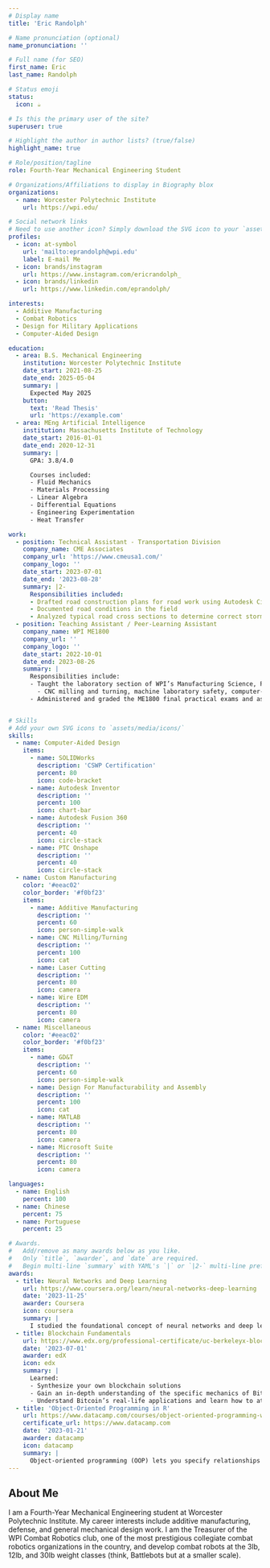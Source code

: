 ```yaml
---
# Display name
title: 'Eric Randolph'

# Name pronunciation (optional)
name_pronunciation: ''

# Full name (for SEO)
first_name: Eric
last_name: Randolph

# Status emoji
status:
  icon: ☕️

# Is this the primary user of the site?
superuser: true

# Highlight the author in author lists? (true/false)
highlight_name: true

# Role/position/tagline
role: Fourth-Year Mechanical Engineering Student

# Organizations/Affiliations to display in Biography blox
organizations:
  - name: Worcester Polytechnic Institute
    url: https://wpi.edu/

# Social network links
# Need to use another icon? Simply download the SVG icon to your `assets/media/icons/` folder.
profiles:
  - icon: at-symbol
    url: 'mailto:eprandolph@wpi.edu'
    label: E-mail Me
  - icon: brands/instagram
    url: https://www.instagram.com/ericrandolph_
  - icon: brands/linkedin
    url: https://www.linkedin.com/eprandolph/

interests:
  - Additive Manufacturing
  - Combat Robotics
  - Design for Military Applications
  - Computer-Aided Design

education:
  - area: B.S. Mechanical Engineering
    institution: Worcester Polytechnic Institute
    date_start: 2021-08-25
    date_end: 2025-05-04
    summary: |
      Expected May 2025
    button:
      text: 'Read Thesis'
      url: 'https://example.com'
  - area: MEng Artificial Intelligence
    institution: Massachusetts Institute of Technology
    date_start: 2016-01-01
    date_end: 2020-12-31
    summary: |
      GPA: 3.8/4.0

      Courses included:
      - Fluid Mechanics
      - Materials Processing
      - Linear Algebra
      - Differential Equations
      - Engineering Experimentation
      - Heat Transfer

work:
  - position: Technical Assistant - Transportation Division
    company_name: CME Associates
    company_url: 'https://www.cmeusa1.com/'
    company_logo: ''
    date_start: 2023-07-01
    date_end: '2023-08-28'
    summary: |2-
      Responsibilities included:
      - Drafted road construction plans for road work using Autodesk Civil 3D
      - Documented road conditions in the field
      - Analyzed typical road cross sections to determine correct storm drainage and placement of swales
  - position: Teaching Assistant / Peer-Learning Assistant
    company_name: WPI ME1800 
    company_url: ''
    company_logo: ''
    date_start: 2022-10-01
    date_end: 2023-08-26
    summary: |
      Responsibilities include:
      - Taught the laboratory section of WPI’s Manufacturing Science, Prototyping, and Computer-Controlled Machining course
        - CNC milling and turning, machine laboratory safety, computer-aided manufacturing
      - Administered and graded the ME1800 final practical exams and assignments


# Skills
# Add your own SVG icons to `assets/media/icons/`
skills:
  - name: Computer-Aided Design
    items:
      - name: SOLIDWorks
        description: 'CSWP Certification'
        percent: 80
        icon: code-bracket
      - name: Autodesk Inventor
        description: ''
        percent: 100
        icon: chart-bar
      - name: Autodesk Fusion 360
        description: ''
        percent: 40
        icon: circle-stack
      - name: PTC Onshape
        description: ''
        percent: 40
        icon: circle-stack  
  - name: Custom Manufacturing
    color: '#eeac02'
    color_border: '#f0bf23'
    items:
      - name: Additive Manufacturing
        description: ''
        percent: 60
        icon: person-simple-walk
      - name: CNC Milling/Turning
        description: ''
        percent: 100
        icon: cat
      - name: Laser Cutting
        description: ''
        percent: 80
        icon: camera
      - name: Wire EDM
        description: ''
        percent: 80
        icon: camera  
  - name: Miscellaneous
    color: '#eeac02'
    color_border: '#f0bf23'
    items:
      - name: GD&T
        description: ''
        percent: 60
        icon: person-simple-walk
      - name: Design For Manufacturability and Assembly
        description: ''
        percent: 100
        icon: cat
      - name: MATLAB
        description: ''
        percent: 80
        icon: camera
      - name: Microsoft Suite
        description: ''
        percent: 80
        icon: camera  

languages:
  - name: English
    percent: 100
  - name: Chinese
    percent: 75
  - name: Portuguese
    percent: 25

# Awards.
#   Add/remove as many awards below as you like.
#   Only `title`, `awarder`, and `date` are required.
#   Begin multi-line `summary` with YAML's `|` or `|2-` multi-line prefix and indent 2 spaces below.
awards:
  - title: Neural Networks and Deep Learning
    url: https://www.coursera.org/learn/neural-networks-deep-learning
    date: '2023-11-25'
    awarder: Coursera
    icon: coursera
    summary: |
      I studied the foundational concept of neural networks and deep learning. By the end, I was familiar with the significant technological trends driving the rise of deep learning; build, train, and apply fully connected deep neural networks; implement efficient (vectorized) neural networks; identify key parameters in a neural network’s architecture; and apply deep learning to your own applications.
  - title: Blockchain Fundamentals
    url: https://www.edx.org/professional-certificate/uc-berkeleyx-blockchain-fundamentals
    date: '2023-07-01'
    awarder: edX
    icon: edx
    summary: |
      Learned:
      - Synthesize your own blockchain solutions
      - Gain an in-depth understanding of the specific mechanics of Bitcoin
      - Understand Bitcoin’s real-life applications and learn how to attack and destroy Bitcoin, Ethereum, smart contracts and Dapps, and alternatives to Bitcoin’s Proof-of-Work consensus algorithm
  - title: 'Object-Oriented Programming in R'
    url: https://www.datacamp.com/courses/object-oriented-programming-with-s3-and-r6-in-r
    certificate_url: https://www.datacamp.com
    date: '2023-01-21'
    awarder: datacamp
    icon: datacamp
    summary: |
      Object-oriented programming (OOP) lets you specify relationships between functions and the objects that they can act on, helping you manage complexity in your code. This is an intermediate level course, providing an introduction to OOP, using the S3 and R6 systems. S3 is a great day-to-day R programming tool that simplifies some of the functions that you write. R6 is especially useful for industry-specific analyses, working with web APIs, and building GUIs.
---
```


## About Me

I am a Fourth-Year Mechanical Engineering student at Worcester Polytechnic Institute. My career interests include additive manufacturing, defense, and general mechanical design work. I am the Treasurer of the WPI Combat Robotics club, one of the most prestigious collegiate combat robotics organizations in the country, and develop combat robots at the 3lb, 12lb, and 30lb weight classes (think, Battlebots but at a smaller scale).
